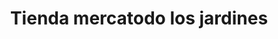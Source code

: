 ---
title: "Tienda mercatodo los jardines"
url: /cartagena/tienda-mercatodo-los-jardines/
shop: Lebensmittel
---